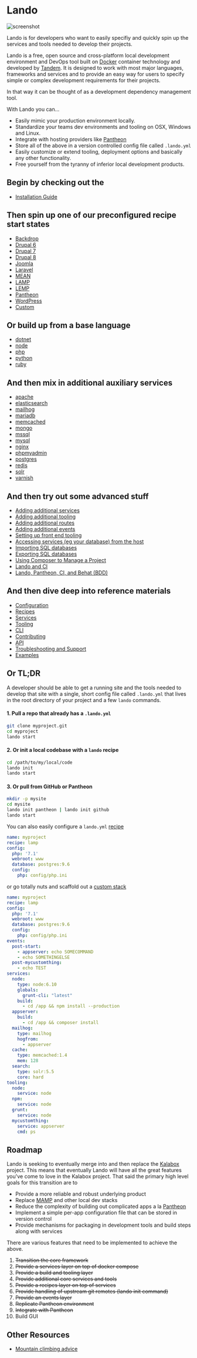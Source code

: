 Lando
=====

![screenshot](https://raw.githubusercontent.com/lando/lando/master/docs/images/lando-screenshot.png)

Lando is for developers who want to easily specifiy and quickly spin up the services and tools needed to develop their projects.

Lando is a free, open source and cross-platform local development environment and DevOps tool built on [Docker](http://docker.com) container technology and developed by [Tandem](http://thinktandem.io). It is designed to work with most major languages, frameworks and services and to provide an easy way for users to specify simple or complex development requirements for their projects.

In that way it can be thought of as a development dependency management tool.

With Lando you can...

*   Easily mimic your production environment locally.
*   Standardize your teams dev environments and tooling on OSX, Windows and Linux.
*   Integrate with hosting providers like [Pantheon](https://pantheon.io)
*   Store all of the above in a version controlled config file called `.lando.yml`
*   Easily customize or extend tooling, deployment options and basically any other functionality.
*   Free yourself from the tyranny of inferior local development products.

Begin by checking out the
-------------------------

*   [Installation Guide](http://docs.devwithlando.io/installation/installing.html)

Then spin up one of our preconfigured recipe start states
---------------------------------------------------------

*   [Backdrop](http://docs.devwithlando.io/tutorials/backdrop.html)
*   [Drupal 6](http://docs.devwithlando.io/tutorials/drupal6.html)
*   [Drupal 7](http://docs.devwithlando.io/tutorials/drupal7.html)
*   [Drupal 8](http://docs.devwithlando.io/tutorials/drupal8.html)
*   [Joomla](http://docs.devwithlando.io/tutorials/joomla.html)
*   [Laravel](http://docs.devwithlando.io/tutorials/laravel.html)
*   [MEAN](http://docs.devwithlando.io/tutorials/mean.html)
*   [LAMP](http://docs.devwithlando.io/tutorials/lamp.html)
*   [LEMP](http://docs.devwithlando.io/tutorials/lemp.html)
*   [Pantheon](http://docs.devwithlando.io/tutorials/pantheon.html)
*   [WordPress](http://docs.devwithlando.io/tutorials/wordpress.html)
*   [Custom](http://docs.devwithlando.io/tutorials/custom.html)

Or build up from a base language
--------------------------------

*   [dotnet](http://docs.devwithlando.io/services/dotnet.html)
*   [node](http://docs.devwithlando.io/services/node.html)
*   [php](http://docs.devwithlando.io/services/php.html)
*   [python](http://docs.devwithlando.io/services/python.html)
*   [ruby](http://docs.devwithlando.io/services/ruby.html)

And then mix in additional auxiliary services
---------------------------------------------

*   [apache](http://docs.devwithlando.io/services/apache.html)
*   [elasticsearch](http://docs.devwithlando.io/services/elasticsearch.html)
*   [mailhog](http://docs.devwithlando.io/services/mailhog.html)
*   [mariadb](http://docs.devwithlando.io/services/mariadb.html)
*   [memcached](http://docs.devwithlando.io/services/memcached.html)
*   [mongo](http://docs.devwithlando.io/services/mongo.html)
*   [mssql](http://docs.devwithlando.io/services/mssql.html)
*   [mysql](http://docs.devwithlando.io/services/mysql.html)
*   [nginx](http://docs.devwithlando.io/services/nginx.html)
*   [phpmyadmin](http://docs.devwithlando.io/services/phpmyadmin.html)
*   [postgres](http://docs.devwithlando.io/services/postgres.html)
*   [redis](http://docs.devwithlando.io/services/redis.html)
*   [solr](http://docs.devwithlando.io/services/solr.html)
*   [varnish](http://docs.devwithlando.io/services/varnish.html)

And then try out some advanced stuff
------------------------------------

*   [Adding additional services](http://docs.devwithlando.io/tutorials/setup-additional-services.html)
*   [Adding additional tooling](http://docs.devwithlando.io/tutorials/setup-additional-tooling.html)
*   [Adding additional routes](http://docs.devwithlando.io/config/proxy.html)
*   [Adding additional events](http://docs.devwithlando.io/config/events.html)
*   [Setting up front end tooling](http://docs.devwithlando.io/tutorials/frontend.html)
*   [Accessing services (eg your database) from the host](http://docs.devwithlando.io/tutorials/frontend.html)
*   [Importing SQL databases](http://docs.devwithlando.io/tutorials/db-import.html)
*   [Exporting SQL databases](http://docs.devwithlando.io/tutorials/db-export.html)
*   [Using Composer to Manage a Project](http://docs.devwithlando.io/tutorials/composer-tutorial.html)
*   [Lando and CI](http://docs.devwithlando.io/tutorials/lando-and-ci.html)
*   [Lando, Pantheon, CI, and Behat (BDD)](http://docs.devwithlando.io/tutorials/lando-pantheon-workflow.html)

And then dive deep into reference materials
-------------------------------------------

*   [Configuration](http://docs.devwithlando.io/config/lando.html)
*   [Recipes](http://docs.devwithlando.io/config/services.html)
*   [Services](http://docs.devwithlando.io/config/services.html)
*   [Tooling](http://docs.devwithlando.io/config/tooling.html)
*   [CLI](http://docs.devwithlando.io/cli/usage.html)
*   [Contributing](http://docs.devwithlando.io/dev/contributing.html)
*   [API](http://docs.devwithlando.io/dev/api/lando.html)
*   [Troubleshooting and Support](http://docs.devwithlando.io/troubleshooting/logs.html)
*   [Examples](https://github.com/lando/lando/tree/master/examples)

Or TL;DR
--------

A developer should be able to get a running site and the tools needed to develop that site with a single, short config file called `.lando.yml` that lives in the root directory of your project and a few `lando` commands.

#### 1. Pull a repo that already has a `.lando.yml`

```bash
git clone myproject.git
cd myproject
lando start
```

#### 2. Or init a local codebase with a `lando` recipe

```bash
cd /path/to/my/local/code
lando init
lando start
```

#### 3. Or pull from GitHub or Pantheon

```bash
mkdir -p mysite
cd mysite
lando init pantheon | lando init github
lando start
```

You can also easily configure a `lando.yml` [recipe](http://docs.devwithlando.io/config/recipe.html)

```yml
name: myproject
recipe: lamp
config:
  php: '7.1'
  webroot: www
  database: postgres:9.6
  config:
    php: config/php.ini
```

or go totally nuts and scaffold out a [custom stack](http://docs.devwithlando.io/config/services.html)

```yml
name: myproject
recipe: lamp
config:
  php: '7.1'
  webroot: www
  database: postgres:9.6
  config:
    php: config/php.ini
events:
  post-start:
    - appserver: echo SOMECOMMAND
    - echo SOMETHINGELSE
  post-mycustomthing:
    - echo TEST
services:
  node:
    type: node:6.10
    globals:
      grunt-cli: "latest"
    build:
      - cd /app && npm install --production
  appserver:
    build:
      - cd /app && composer install
  mailhog:
    type: mailhog
    hogfrom:
      - appserver
  cache:
    type: memcached:1.4
    mem: 128
  search:
    type: solr:5.5
    core: hard
tooling:
  node:
    service: node
  npm:
    service: node
  grunt:
    service: node
  mycustomthing:
    service: appserver
    cmd: ps
```

Roadmap
-------

Lando is seeking to eventually merge into and then replace the [Kalabox](http://kalabox.io) project. This means that eventually Lando will have all the great features you've come to love in the Kalabox project. That said the primary high level goals for this transition are to

*   Provide a more reliable and robust underlying product
*   Replace [MAMP](http://mamp.info) and other local dev stacks
*   Reduce the complexity of building out complicated apps a la [Pantheon](http://pantheon.io)
*   Implement a simple per-app configuration file that can be stored in version control
*   Provide mechanisms for packaging in development tools and build steps along with services

There are various features that need to be implemented to achieve the above.

1.  ~~Transition the core framework~~
2.  ~~Provide a services layer on top of docker compose~~
3.  ~~Provide a build and tooling layer~~
4.  ~~Provide additional core services and tools~~
5.  ~~Provide a recipes layer on top of services~~
6.  ~~Provide handling of upstream git remotes (lando init command)~~
7.  ~~Provide an events layer~~
8.  ~~Replicate Pantheon environment~~
9.  ~~Integrate with Pantheon~~
10. Build GUI

Other Resources
---------------

*   [Mountain climbing advice](https://www.youtube.com/watch?v=tkBVDh7my9Q)
